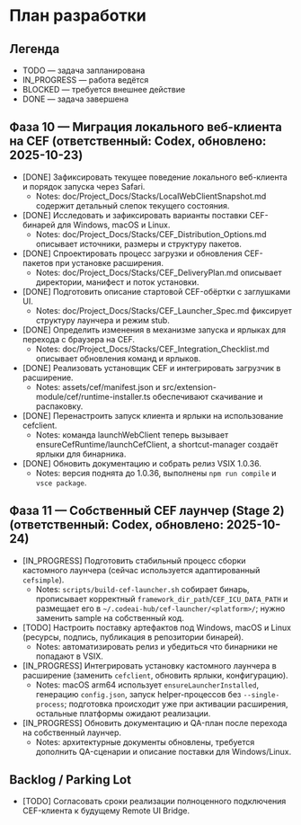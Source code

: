 # План разработки

## Легенда
- TODO — задача запланирована
- IN_PROGRESS — работа ведётся
- BLOCKED — требуется внешнее действие
- DONE — задача завершена

## Фаза 10 — Миграция локального веб-клиента на CEF (ответственный: Codex, обновлено: 2025-10-23)
- [DONE] Зафиксировать текущее поведение локального веб-клиента и порядок запуска через Safari.
  - Notes: doc/Project_Docs/Stacks/LocalWebClientSnapshot.md содержит детальный слепок текущего состояния.
- [DONE] Исследовать и зафиксировать варианты поставки CEF-бинарей для Windows, macOS и Linux.
  - Notes: doc/Project_Docs/Stacks/CEF_Distribution_Options.md описывает источники, размеры и структуру пакетов.
- [DONE] Спроектировать процесс загрузки и обновления CEF-пакетов при установке расширения.
  - Notes: doc/Project_Docs/Stacks/CEF_DeliveryPlan.md описывает директории, манифест и поток установки.
- [DONE] Подготовить описание стартовой CEF-обёртки с заглушками UI.
  - Notes: doc/Project_Docs/Stacks/CEF_Launcher_Spec.md фиксирует структуру лаунчера и режим stub.
- [DONE] Определить изменения в механизме запуска и ярлыках для перехода с браузера на CEF.
  - Notes: doc/Project_Docs/Stacks/CEF_Integration_Checklist.md описывает обновления команд и ярлыков.
- [DONE] Реализовать установщик CEF и интегрировать загрузчик в расширение.
  - Notes: assets/cef/manifest.json и src/extension-module/cef/runtime-installer.ts обеспечивают скачивание и распаковку.
- [DONE] Перенастроить запуск клиента и ярлыки на использование cefclient.
  - Notes: команда launchWebClient теперь вызывает ensureCefRuntime/launchCefClient, а shortcut-manager создаёт ярлыки для бинарника.
- [DONE] Обновить документацию и собрать релиз VSIX 1.0.36.
  - Notes: версия поднята до 1.0.36, выполнены `npm run compile` и `vsce package`.

## Фаза 11 — Собственный CEF лаунчер (Stage 2) (ответственный: Codex, обновлено: 2025-10-24)
- [IN_PROGRESS] Подготовить стабильный процесс сборки кастомного лаунчера (сейчас используется адаптированный `cefsimple`).
  - Notes: `scripts/build-cef-launcher.sh` собирает бинарь, прописывает корректный `framework_dir_path`/`CEF_ICU_DATA_PATH` и размещает его в `~/.codeai-hub/cef-launcher/<platform>/`; нужно заменить sample на собственный код.
- [TODO] Настроить поставку артефактов под Windows, macOS и Linux (ресурсы, подпись, публикация в репозитории бинарей).
  - Notes: автоматизировать релиз и убедиться что бинарники не попадают в VSIX.
- [IN_PROGRESS] Интегрировать установку кастомного лаунчера в расширение (заменить `cefclient`, обновить ярлыки, конфигурацию).
  - Notes: macOS arm64 использует `ensureLauncherInstalled`, генерацию `config.json`, запуск helper-процессов без `--single-process`; подготовка происходит уже при активации расширения, остальные платформы ожидают реализации.
- [IN_PROGRESS] Обновить документацию и QA-план после перехода на собственный лаунчер.
  - Notes: архитектурные документы обновлены, требуется дополнить QA-сценарии и описание поставки для Windows/Linux.

## Backlog / Parking Lot
- [TODO] Согласовать сроки реализации полноценного подключения CEF-клиента к будущему Remote UI Bridge.
